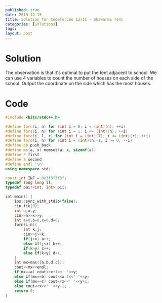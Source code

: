 ```yaml
---
published: true
date: 2019-12-15
title: Solution for Codeforces 1271C - Shawarma Tent
categories: [Solutions]
tags: 
layout: post
---
```

<!--more-->
# Solution

The observation is that it's optimal to put the tent adjacent to school. We can use 4 variables to count the number of houses on each side of the school. Output the coordinate on the side which has the most houses.

# Code
```cpp
#include <bits/stdc++.h>

#define forn(i, n) for (int i = 0; i < (int)(n); ++i)
#define for1(i, n) for (int i = 1; i <= (int)(n); ++i)
#define fore(i, l, r) for (int i = (int)(l); i <= (int)(r); ++i)
#define ford(i, n) for (int i = (int)(n)-1; i >= 0; --i)
#define pb push_back
#define ms(a, x) memset(a, x, sizeof(a))
#define F first
#define S second
#define endl '\n'
using namespace std;

const int INF = 0x3f3f3f3f;
typedef long long ll;
typedef pair<int, int> pii;

int main() {
    ios::sync_with_stdio(false);
    cin.tie(0);
	int n,x,y;
    cin>>n>>x>>y;
    int a=0,b=0,c=0,d=0;
    forn(i,n){
        int k,j;
        cin>>j>>k;
        if(j>x) a++;
        else if(j<x) b++;
        if(k>y) c++;
        else if(k<y) d++;
    }
    int mx=max({a,b,d,c});
    cout<<mx<<endl;
    if(mx==a) cout<<x+1<<' '<<y;
    else if(mx==b) cout<<x-1<<' '<<y;
    else if(mx==c) cout<<x<<' '<<y+1;
    else cout<<x<<' '<<y-1;
    return 0;
}
```

